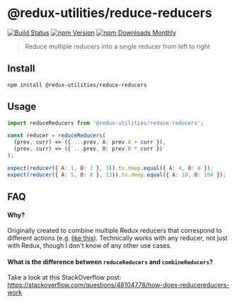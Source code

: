 # @redux-utilities/reduce-reducers

[![Build Status](https://travis-ci.org/redux-utilities/reduce-reducers.svg?branch=master)](https://travis-ci.org/redux-utilities/reduce-reducers)
[![npm Version](https://img.shields.io/npm/v/@redux-utilities/reduce-reducers.svg)](https://www.npmjs.com/package/@redux-utilities/reduce-reducers)
[![npm Downloads Monthly](https://img.shields.io/npm/dm/@redux-utilities/reduce-reducers.svg)](https://www.npmjs.com/package/@redux-utilities/reduce-reducers)

> Reduce multiple reducers into a single reducer from left to right

## Install

```
npm install @redux-utilities/reduce-reducers
```

## Usage

```js
import reduceReducers from '@redux-utilities/reduce-reducers';

const reducer = reduceReducers(
  (prev, curr) => ({ ...prev, A: prev.A + curr }),
  (prev, curr) => ({ ...prev, B: prev.B * curr })
);

expect(reducer({ A: 1, B: 2 }, 3)).to.deep.equal({ A: 4, B: 6 });
expect(reducer({ A: 5, B: 8 }, 13)).to.deep.equal({ A: 18, B: 104 });
```

## FAQ

#### Why?

Originally created to combine multiple Redux reducers that correspond to different actions (e.g. [like this](https://github.com/acdlite/redux-fsa/blob/master/src/handleActions.js#L12)). Technically works with any reducer, not just with Redux, though I don't know of any other use cases.

#### What is the difference between `reduceReducers` and `combineReducers`?

Take a look at this StackOverflow post: https://stackoverflow.com/questions/48104778/how-does-reducereducers-work
